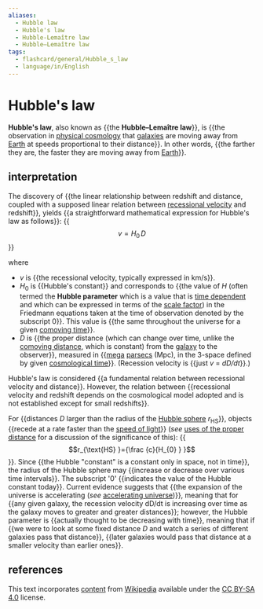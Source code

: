 ```yaml
---
aliases:
  - Hubble law
  - Hubble's law
  - Hubble-Lemaître law
  - Hubble–Lemaître law
tags:
  - flashcard/general/Hubble_s_law
  - language/in/English
---
```


# Hubble's law

__Hubble's law__, also known as {{the __Hubble–Lemaître law__}}, is {{the observation in [physical cosmology](physical%20cosmology.md) that [galaxies](galaxy.md) are moving away from [Earth](Earth.md) at speeds proportional to their distance}}. In other words, {{the farther they are, the faster they are moving away from [Earth](Earth.md)}}. <!--SR:!2024-09-21,67,310!2024-09-28,72,310!2024-08-18,40,290-->

## interpretation

The discovery of {{the linear relationship between redshift and distance, coupled with a supposed linear relation between [recessional velocity](recessional%20velocity.md) and redshift}}, yields {{a straightforward mathematical expression for Hubble's law as follows}}: {{$$v=H_{0}\,D$$}}

where

- _v_ is {{the recessional velocity, typically expressed in km/s}}.
- _H_<sub>0</sub> is {{Hubble's constant}} and corresponds to {{the value of _H_ (often termed the __Hubble parameter__ which is a value that is [time dependent](time-variant%20system.md) and which can be expressed in terms of the [scale factor](scale%20factor%20(cosmology).md)) in the Friedmann equations taken at the time of observation denoted by the subscript 0}}. This value is {{the same throughout the universe for a given [comoving time](comoving%20and%20proper%20distances.md#comoving%20coordinates)}}.
- _D_ is {{the proper distance (which can change over time, unlike the [comoving distance](comoving%20and%20proper%20distances.md), which is constant) from the [galaxy](galaxy.md) to the observer}}, measured in {{[mega](mega-.md) [parsecs](parsec.md) (Mpc), in the 3-space defined by given [cosmological time](cosmic%20time.md)}}. (Recession velocity is {{just _v_ = _dD/dt_}}.)

Hubble's law is considered {{a fundamental relation between recessional velocity and distance}}. However, the relation between {{recessional velocity and redshift depends on the cosmological model adopted and is not established except for small redshifts}}.

For {{distances _D_ larger than the radius of the [Hubble sphere](hubble%20volume.md) _r_<sub>HS</sub>}}, objects {{recede at a rate faster than the [speed of light](speed%20of%20light.md)}} (_see_ [uses of the proper distance](comoving%20and%20proper%20distances.md#uses%20of%20the%20proper%20distance) for a discussion of the significance of this): {{$$r_{\text{HS} }={\frac {c}{H_{0} } }$$}}. Since {{the Hubble "constant" is a constant only in space, not in time}}, the radius of the Hubble sphere may {{increase or decrease over various time intervals}}. The subscript '0' {{indicates the value of the Hubble constant today}}. Current evidence suggests that {{the expansion of the universe is accelerating (_see_ [accelerating universe](accelerating%20expansion%20of%20the%20universe.md))}}, meaning that for {{any given galaxy, the recession velocity dD/dt is increasing over time as the galaxy moves to greater and greater distances}}; however, the Hubble parameter is {{actually thought to be decreasing with time}}, meaning that if {{we were to look at some fixed distance _D_ and watch a series of different galaxies pass that distance}}, {{later galaxies would pass that distance at a smaller velocity than earlier ones}}.

## references

This text incorporates [content](https://en.wikipedia.org/wiki/Hubble's_law) from [Wikipedia](Wikipedia.md) available under the [CC BY-SA 4.0](https://creativecommons.org/licenses/by-sa/4.0/) license.
